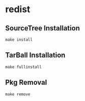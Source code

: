 # redist

## SourceTree Installation

```
make install
```

## TarBall Installation

```
make fullinstall
```

## Pkg Removal

```
make remove
```
